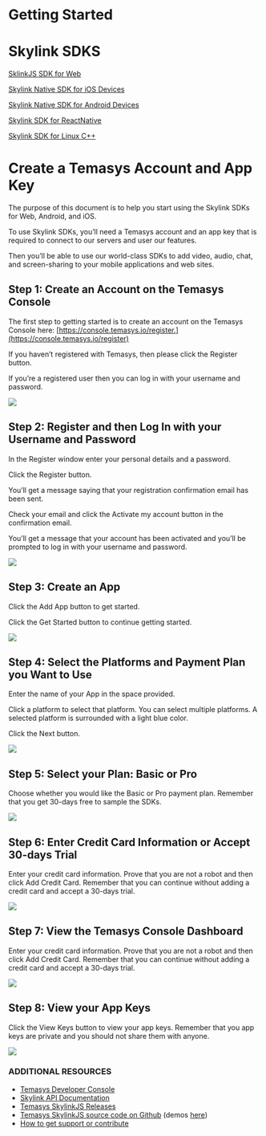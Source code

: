 # Getting Started


# Skylink SDKS

[SklinkJS SDK for Web](https://github.com/Temasys/GettingStarted/tree/main/Web)

[Skylink Native SDK for iOS Devices](https://github.com/Temasys/GettingStarted/tree/main/iOS)

[Skylink Native SDK for Android Devices](https://github.com/Temasys/GettingStarted/tree/main/Android)

[Skylink SDK for ReactNative](https://github.com/Temasys/GettingStarted/tree/main/ReactNative)

[Skylink SDK for Linux C++](https://github.com/Temasys/GettingStarted/tree/main/CPP)




# Create a Temasys Account and App Key

The purpose of this document is to help you start using the Skylink SDKs for Web, Android, and iOS.

To use Skylink SDKs, you’ll need a Temasys account and an app key that is required to connect to our servers and user our features.

Then you’ll be able to use our world-class SDKs to add video, audio, chat, and screen-sharing to your mobile applications and web sites.

## **Step 1: Create an Account on the Temasys Console**

The first step to getting started is to create an account on the Temasys Console here: [https://console.temasys.io/register.](https://console.temasys.io/register)

If you haven’t registered with Temasys, then please click the Register button.

If you’re a registered user then you can log in with your username and password.

![](https://https://github.com/Temasys/GettingStarted/tree/main/__images/screenshots/console/Login-Console.png)

## **Step 2: Register and then Log In with your Username and Password**

In the Register window enter your personal details and a password.

Click the Register button.

You’ll get a message saying that your registration confirmation email has been sent.

Check your email and click the Activate my account button in the confirmation email.

You’ll get a message that your account has been activated and you’ll be prompted to log in with your username and password.

![](https://https://github.com/Temasys/GettingStarted/tree/main/__images/screenshots/console/Register-Console.png)

## **Step 3: Create an App**

Click the Add App button to get started.

Click the Get Started button to continue getting started.

![](https://https://github.com/Temasys/GettingStarted/tree/main/__images/screenshots/console/Console-AddApp.png)

## **Step 4: Select the Platforms and Payment Plan you Want to Use**

Enter the name of your App in the space provided.

Click a platform to select that platform. You can select multiple platforms. A selected platform is surrounded with a light blue color.

Click the Next button.

![](https://https://github.com/Temasys/GettingStarted/tree/main/__images/screenshots/console/Console-SelectPlatform.png)

## **Step 5: Select your Plan: Basic or Pro**

Choose whether you would like the Basic or Pro payment plan. Remember that you get 30-days free to sample the SDKs.

![](https://https://github.com/Temasys/GettingStarted/tree/main/__images/screenshots/console/Console-Basic-Pro.png)

## **Step 6: Enter Credit Card Information or Accept 30-days Trial**

Enter your credit card information. Prove that you are not a robot and then click Add Credit Card. Remember that you can continue without adding a credit card and accept a 30-days trial.

![](https://https://github.com/Temasys/GettingStarted/tree/main/__images/screenshots/console/Console-CreditCard.png)

## **Step 7: View the Temasys Console Dashboard**

Enter your credit card information. Prove that you are not a robot and then click Add Credit Card. Remember that you can continue without adding a credit card and accept a 30-days trial.

![](https://https://github.com/Temasys/GettingStarted/tree/main/__images/screenshots/console/Console-Dasghboard.png)

## **Step 8: View your App Keys**

Click the View Keys button to view your app keys. Remember that you app keys are private and you should not share them with anyone.

![](https://https://github.com/Temasys/GettingStarted/tree/main/__images/screenshots/console/Console-Dasghboard.png)

### **ADDITIONAL RESOURCES**

-   [Temasys Developer Console](https://console.temasys.io/)
-   [Skylink API Documentation](https://cdn.temasys.io/skylink/skylinkjs/latest/doc/classes/Skylink.html)
-   [Temasys SkylinkJS Releases](https://github.com/Temasys/SkylinkJS/releases)
-   [Temasys SkylinkJS source code on Github](http://github.com/Temasys/SkylinkJS) (demos  [here](https://github.com/Temasys/SkylinkJS/tree/0.6.x/master/demo))
-   [How to get support or contribute](https://temasys.io/support)